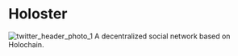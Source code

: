 # Holoster

![twitter_header_photo_1](https://user-images.githubusercontent.com/23415882/55510415-892f3e00-565e-11e9-83e5-2cd7c36bf227.png)
A decentralized social network based on Holochain.
